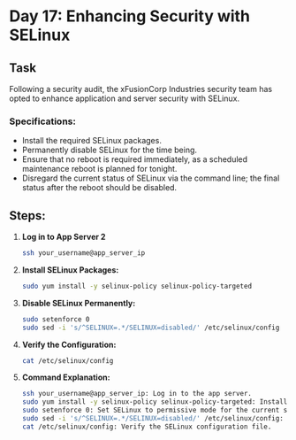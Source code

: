 
# Day 17: Enhancing Security with SELinux

## Task
Following a security audit, the xFusionCorp Industries security team has opted to enhance application and server security with SELinux.

### Specifications:
- Install the required SELinux packages.
- Permanently disable SELinux for the time being.
- Ensure that no reboot is required immediately, as a scheduled maintenance reboot is planned for tonight.
- Disregard the current status of SELinux via the command line; the final status after the reboot should be disabled.

## Steps:

1. **Log in to App Server 2**
   ```sh
   ssh your_username@app_server_ip
2. **Install SELinux Packages:**
   ```sh
   sudo yum install -y selinux-policy selinux-policy-targeted
3. **Disable SELinux Permanently:**
   ```sh
   sudo setenforce 0
   sudo sed -i 's/^SELINUX=.*/SELINUX=disabled/' /etc/selinux/config
4. **Verify the Configuration:**
   ```sh
   cat /etc/selinux/config
5. **Command Explanation:**
   ```sh
   ssh your_username@app_server_ip: Log in to the app server.
   sudo yum install -y selinux-policy selinux-policy-targeted: Install SELinux packages.
   sudo setenforce 0: Set SELinux to permissive mode for the current session.
   sudo sed -i 's/^SELINUX=.*/SELINUX=disabled/' /etc/selinux/config: Permanently disable SELinux.
   cat /etc/selinux/config: Verify the SELinux configuration file.
